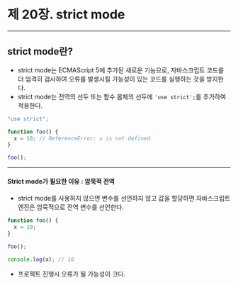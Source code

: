 # 제 20장. strict mode

---

## strict mode란?

- strict mode는 ECMAScript 5에 추가된 새로운 기능으로, 자바스크립트 코드를 더 엄격히 검사하여 오류를 발생시킬 가능성이 있는 코드를 실행하는 것을 방지한다.
- strict mode는 전역의 선두 또는 함수 몸체의 선두에 `'use strict';`를 추가하여 적용한다.

```javascript
"use strict";

function foo() {
  x = 10; // ReferenceError: x is not defined
}

foo();
```

---

#### Strict mode가 필요한 이유 : 암묵적 전역

- strict mode를 사용하지 않으면 변수를 선언하지 않고 값을 할당하면 자바스크립트 엔진은 암묵적으로 전역 변수를 선언한다.

```javascript
function foo() {
  x = 10;
}

foo();

console.log(x); // 10
```

- 프로젝트 진행시 오류가 될 가능성이 크다.
